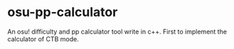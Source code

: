 # osu-pp-calculator
An osu! difficulty and pp calculator tool write in c++. First to implement the calculator of CTB mode.
